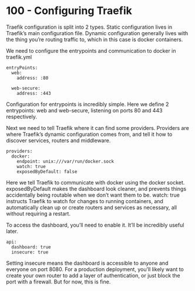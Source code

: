 # 100 - Configuring Traefik

Traefik configuration is split into 2 types. Static configuration lives in Traefik’s main configuration file. Dynamic configuration generally lives with the thing you’re routing traffic to, which in this case is docker containers.

We need to configure the entrypoints and communication to docker in traefik.yml

```
entryPoints:
  web:
    address: :80

  web-secure:
    address: :443
```    
    
Configuration for entrypoints is incredibly simple. Here we define 2 entrypoints: web and web-secure, listening on ports 80 and 443 respectively.

Next we need to tell Traefik where it can find some providers. Providers are where Traefik’s dynamic configuration comes from, and tell it how to discover services, routers and middleware.

```
providers:
  docker:
    endpoint: unix:///var/run/docker.sock
    watch: true
    exposedByDefault: false
```

Here we tell Traefik to communicate with docker using the docker socket. exposedByDefault makes the dashboard look cleaner, and prevents things accidentally being routable when we don’t want them to be. watch: true instructs Traefik to watch for changes to running containers, and automatically clean up or create routers and services as necessary, all without requiring a restart.

To access the dashboard, you’ll need to enable it. It’ll be incredibly useful later.

```
api:
  dashboard: true
  insecure: true
```

Setting insecure means the dashboard is accessible to anyone and everyone on port 8080. For a production deployment, you’ll likely want to create your own router to add a layer of authentication, or just block the port with a firewall. But for now, this is fine.
